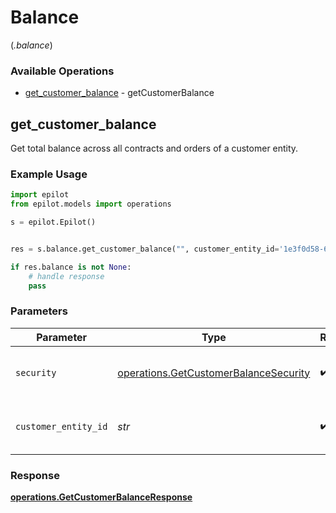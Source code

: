 # Balance
(*.balance*)

### Available Operations

* [get_customer_balance](#get_customer_balance) - getCustomerBalance

## get_customer_balance

Get total balance across all contracts and orders of a customer entity.

### Example Usage

```python
import epilot
from epilot.models import operations

s = epilot.Epilot()


res = s.balance.get_customer_balance("", customer_entity_id='1e3f0d58-69d2-4dbb-9a43-3ee63d862e8e')

if res.balance is not None:
    # handle response
    pass
```

### Parameters

| Parameter                                                                                      | Type                                                                                           | Required                                                                                       | Description                                                                                    | Example                                                                                        |
| ---------------------------------------------------------------------------------------------- | ---------------------------------------------------------------------------------------------- | ---------------------------------------------------------------------------------------------- | ---------------------------------------------------------------------------------------------- | ---------------------------------------------------------------------------------------------- |
| `security`                                                                                     | [operations.GetCustomerBalanceSecurity](../../models/operations/getcustomerbalancesecurity.md) | :heavy_check_mark:                                                                             | The security requirements to use for the request.                                              |                                                                                                |
| `customer_entity_id`                                                                           | *str*                                                                                          | :heavy_check_mark:                                                                             | Customer entity ID (contact or account)                                                        | 1e3f0d58-69d2-4dbb-9a43-3ee63d862e8e                                                           |


### Response

**[operations.GetCustomerBalanceResponse](../../models/operations/getcustomerbalanceresponse.md)**

